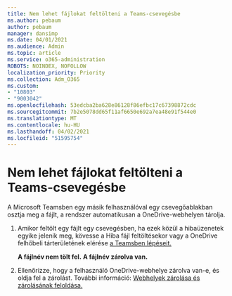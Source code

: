 ```yaml
---
title: Nem lehet fájlokat feltölteni a Teams-csevegésbe
ms.author: pebaum
author: pebaum
manager: dansimp
ms.date: 04/01/2021
ms.audience: Admin
ms.topic: article
ms.service: o365-administration
ROBOTS: NOINDEX, NOFOLLOW
localization_priority: Priority
ms.collection: Adm_O365
ms.custom:
- "10803"
- "9003042"
ms.openlocfilehash: 53edcba2ba628e86128f86efbc17c67398872cdc
ms.sourcegitcommit: 7b2e5078dd65f11af6650e692a7ea48e91f544e0
ms.translationtype: MT
ms.contentlocale: hu-HU
ms.lasthandoff: 04/02/2021
ms.locfileid: "51595754"
---
```

# <a name="unable-to-upload-files-to-teams-chat"></a>Nem lehet fájlokat feltölteni a Teams-csevegésbe

A Microsoft Teamsben egy másik felhasználóval egy csevegőablakban osztja meg a fájlt, a rendszer automatikusan a OneDrive-webhelyen tárolja.

1. Amikor feltölt egy fájlt egy csevegésben, ha ezek közül a hibaüzenetek egyike jelenik meg, kövesse a Hiba fájl feltöltésekor vagy a OneDrive felhőbeli tárterületének elérése [a Teamsben lépéseit.](https://go.microsoft.com/fwlink/?linkid=2156015)
    
    **A fájlnév nem tölt fel.**
    **A fájlnév zárolva van.**

1. Ellenőrizze, hogy a felhasználó OneDrive-webhelye zárolva van-e, és oldja fel a zárolást. További információ: [Webhelyek zárolása és zárolásának feloldása.](https://go.microsoft.com/fwlink/?linkid=2156016)